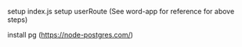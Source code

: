 setup index.js
setup userRoute
(See word-app for reference for above steps)

install pg (https://node-postgres.com/)
